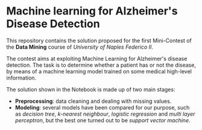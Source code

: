 # Machine learning for Alzheimer's Disease Detection
This repository contains the solution proposed for the first Mini-Contest of the **Data Mining** course of *University of Naples Federico II*.

The contest aims at exploiting Machine Learning for Alzheimer's disease detection. The task is to determine whether a patient has or not the disease, by means of a machine learning model trained on some medical high-level information.

The solution shown in the Notebook is made up of two main stages:
- **Preprocessing**: data cleaning and dealing with missing values.
- **Modeling**: several models have been compared for our purpose, such as *decision tree*, *k-nearest neighbour*, *logistic regression* and *multi layer perceptron*, but the best one turned out to be *support vector machine*.
